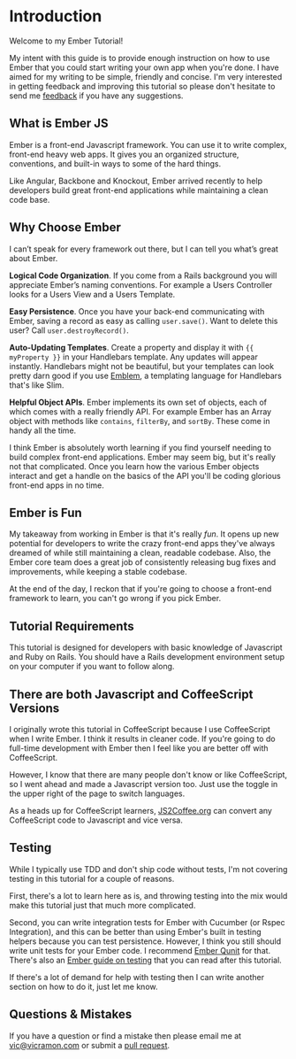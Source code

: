 # Introduction

Welcome to my Ember Tutorial!

My intent with this guide is to provide enough instruction on how to use Ember that you could start writing your own app when you're done. I have aimed for my writing to be simple, friendly and concise. I'm very interested in getting feedback and improving this tutorial so please don't hesitate to send me [feedback](mailto:vic@viramon.com) if you have any suggestions.

## What is Ember JS

Ember is a front-end Javascript framework. You can use it to write
complex, front-end heavy web apps. It gives you an organized
structure, conventions, and built-in ways to some of the hard things.

Like Angular, Backbone and Knockout, Ember arrived recently to help
developers build great front-end applications while maintaining a clean code base.

## Why Choose Ember

I can’t speak for every framework out there, but I can tell you what’s great about Ember.

**Logical Code Organization**. If you come from a Rails background you will appreciate
Ember’s naming conventions. For example a Users Controller looks for a Users View and a
Users Template.

**Easy Persistence**. Once you have your back-end communicating with Ember, saving a
record as easy as calling `user.save()`. Want to delete this user?  Call
`user.destroyRecord()`.

**Auto-Updating Templates**. Create a property and display it with `{{ myProperty }}` in your Handlebars template. Any updates will appear instantly. Handlebars might not be beautiful, but your templates can look pretty darn good if you use [Emblem](http://emblemjs.com), a templating language for Handlebars that's like Slim.

**Helpful Object APIs**. Ember implements its own set of objects, each of which comes with
a really friendly API. For example Ember has an Array object with methods like `contains`,
`filterBy`, and `sortBy`. These come in handy all the time.

I think Ember is absolutely worth learning if you find yourself needing to build complex front-end applications. Ember may seem big, but it's really not that complicated. Once you learn how the various Ember objects interact and get a handle on the basics of the API you'll be coding glorious front-end apps in no time.

## Ember is Fun

My takeaway from working in Ember is that it's really *fun*. It opens up new potential for developers to write the crazy front-end apps they've always dreamed of while still maintaining a clean, readable codebase. Also, the Ember core team does a great job of consistently releasing bug fixes and improvements, while keeping a stable codebase.

At the end of the day, I reckon that if you're going to choose a front-end framework to learn, you can't go wrong if you pick Ember.

## Tutorial Requirements

This tutorial is designed for developers with basic knowledge of Javascript and Ruby on Rails. You should have a Rails development environment setup on your computer if you want to follow along.

## There are both Javascript and CoffeeScript Versions

I originally wrote this tutorial in CoffeeScript because I use CoffeeScript when I write Ember. I think it results in cleaner code. If you're going to do full-time development with Ember then I feel like you are better off with CoffeeScript.

However, I know that there are many people don't know or like CoffeeScript, so I went ahead and made a Javascript version too. Just use the toggle in the upper right of the page to switch languages.

As a heads up for CoffeeScript learners, [JS2Coffee.org](http://js2coffee.org/) can convert any CoffeeScript code to Javascript and vice versa.

## Testing

While I typically use TDD and don't ship code without tests, I'm not covering testing in this tutorial for a couple of reasons.

First, there's a lot to learn here as is, and throwing testing into the mix would make this tutorial just that much more complicated.

Second, you can write integration tests for Ember with Cucumber (or Rspec Integration), and this can be better than using Ember's built in testing helpers because you can test persistence. However, I think you still should write unit tests for your Ember code. I recommend [Ember Qunit](https://github.com/rpflorence/ember-qunit) for that. There's also an [Ember guide on testing](http://emberjs.com/guides/testing/) that you can read after this tutorial.

If there's a lot of demand for help with testing then I can write another section on how to do it, just let me know.

## Questions & Mistakes

If you have a question or find a mistake then please email me at
vic@vicramon.com or submit a [pull request](http://www.github.com/vicramon/ember-tutorial-app).
